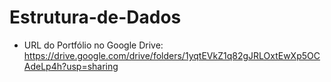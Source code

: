 # Estrutura-de-Dados
- URL do Portfólio no Google Drive: https://drive.google.com/drive/folders/1yqtEVkZ1q82gJRLOxtEwXp5OCAdeLp4h?usp=sharing
